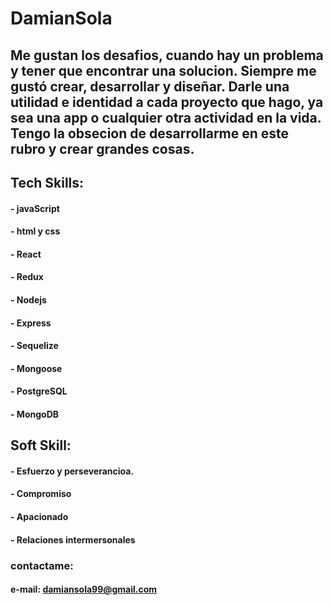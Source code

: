 # DamianSola
## Me gustan los desafios, cuando hay un problema y tener que encontrar una solucion. Siempre me gustó crear, desarrollar y diseñar. Darle una utilidad e identidad a cada proyecto que hago, ya sea una app o cualquier otra actividad en la vida. Tengo la obsecion de desarrollarme en este rubro y crear grandes cosas.

## Tech Skills:
#### - javaScript 
#### - html y css
#### - React 
#### - Redux
#### - Nodejs
#### - Express
#### - Sequelize
#### - Mongoose
#### - PostgreSQL
#### - MongoDB

## Soft Skill:
#### - Esfuerzo y perseverancioa.
#### - Compromiso
#### - Apacionado
#### - Relaciones intermersonales

### contactame: 
#### e-mail: damiansola99@gmail.com
